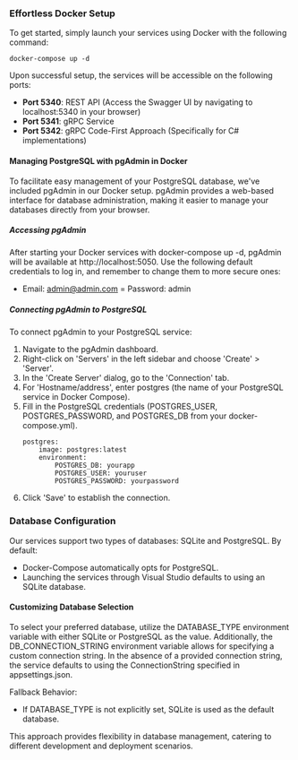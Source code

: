### Effortless Docker Setup

To get started, simply launch your services using Docker with the following command:
```
docker-compose up -d
```

Upon successful setup, the services will be accessible on the following ports:

- **Port 5340**: REST API (Access the Swagger UI by navigating to localhost:5340 in your browser)
- **Port 5341**: gRPC Service
- **Port 5342**: gRPC Code-First Approach (Specifically for C# implementations)

#### Managing PostgreSQL with pgAdmin in Docker

To facilitate easy management of your PostgreSQL database, we've included pgAdmin in our Docker setup. pgAdmin provides a web-based interface for database administration, making it easier to manage your databases directly from your browser.

##### Accessing pgAdmin

After starting your Docker services with docker-compose up -d, pgAdmin will be available at http://localhost:5050. Use the following default credentials to log in, and remember to change them to more secure ones:

- Email: admin@admin.com
= Password: admin

##### Connecting pgAdmin to PostgreSQL

To connect pgAdmin to your PostgreSQL service:

1. Navigate to the pgAdmin dashboard.
2. Right-click on 'Servers' in the left sidebar and choose 'Create' > 'Server'.
3. In the 'Create Server' dialog, go to the 'Connection' tab.
4. For 'Hostname/address', enter postgres (the name of your PostgreSQL service in Docker Compose).
5. Fill in the PostgreSQL credentials (POSTGRES_USER, POSTGRES_PASSWORD, and POSTGRES_DB from your docker-compose.yml).
    ```
    postgres:
        image: postgres:latest
        environment:
            POSTGRES_DB: yourapp
            POSTGRES_USER: youruser
            POSTGRES_PASSWORD: yourpassword
    ```
6. Click 'Save' to establish the connection.

### Database Configuration

Our services support two types of databases: SQLite and PostgreSQL. By default:

- Docker-Compose automatically opts for PostgreSQL.
- Launching the services through Visual Studio defaults to using an SQLite database.

#### Customizing Database Selection

To select your preferred database, utilize the DATABASE_TYPE environment variable with either SQLite or PostgreSQL as the value. Additionally, the DB_CONNECTION_STRING environment variable allows for specifying a custom connection string. In the absence of a provided connection string, the service defaults to using the ConnectionString specified in appsettings.json.

Fallback Behavior:

- If DATABASE_TYPE is not explicitly set, SQLite is used as the default database.

This approach provides flexibility in database management, catering to different development and deployment scenarios.